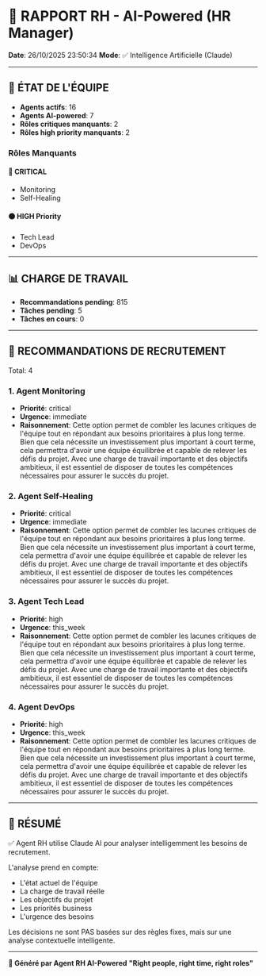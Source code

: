 # 👔 RAPPORT RH - AI-Powered (HR Manager)

**Date**: 26/10/2025 23:50:34
**Mode**: ✅ Intelligence Artificielle (Claude)

---

## 👥 ÉTAT DE L'ÉQUIPE

- **Agents actifs**: 16
- **Agents AI-powered**: 7
- **Rôles critiques manquants**: 2
- **Rôles high priority manquants**: 2

### Rôles Manquants

#### 🔴 CRITICAL

- Monitoring
- Self-Healing

#### 🟠 HIGH Priority

- Tech Lead
- DevOps

---

## 📊 CHARGE DE TRAVAIL

- **Recommandations pending**: 815
- **Tâches pending**: 5
- **Tâches en cours**: 0

---

## 👥 RECOMMANDATIONS DE RECRUTEMENT

Total: 4


### 1. Agent Monitoring

- **Priorité**: critical
- **Urgence**: immediate
- **Raisonnement**: Cette option permet de combler les lacunes critiques de l'équipe tout en répondant aux besoins prioritaires à plus long terme. Bien que cela nécessite un investissement plus important à court terme, cela permettra d'avoir une équipe équilibrée et capable de relever les défis du projet. Avec une charge de travail importante et des objectifs ambitieux, il est essentiel de disposer de toutes les compétences nécessaires pour assurer le succès du projet.


### 2. Agent Self-Healing

- **Priorité**: critical
- **Urgence**: immediate
- **Raisonnement**: Cette option permet de combler les lacunes critiques de l'équipe tout en répondant aux besoins prioritaires à plus long terme. Bien que cela nécessite un investissement plus important à court terme, cela permettra d'avoir une équipe équilibrée et capable de relever les défis du projet. Avec une charge de travail importante et des objectifs ambitieux, il est essentiel de disposer de toutes les compétences nécessaires pour assurer le succès du projet.


### 3. Agent Tech Lead

- **Priorité**: high
- **Urgence**: this_week
- **Raisonnement**: Cette option permet de combler les lacunes critiques de l'équipe tout en répondant aux besoins prioritaires à plus long terme. Bien que cela nécessite un investissement plus important à court terme, cela permettra d'avoir une équipe équilibrée et capable de relever les défis du projet. Avec une charge de travail importante et des objectifs ambitieux, il est essentiel de disposer de toutes les compétences nécessaires pour assurer le succès du projet.


### 4. Agent DevOps

- **Priorité**: high
- **Urgence**: this_week
- **Raisonnement**: Cette option permet de combler les lacunes critiques de l'équipe tout en répondant aux besoins prioritaires à plus long terme. Bien que cela nécessite un investissement plus important à court terme, cela permettra d'avoir une équipe équilibrée et capable de relever les défis du projet. Avec une charge de travail importante et des objectifs ambitieux, il est essentiel de disposer de toutes les compétences nécessaires pour assurer le succès du projet.




---

## 🎯 RÉSUMÉ

✅ Agent RH utilise Claude AI pour analyser intelligemment les besoins de recrutement.

L'analyse prend en compte:
- L'état actuel de l'équipe
- La charge de travail réelle
- Les objectifs du projet
- Les priorités business
- L'urgence des besoins

Les décisions ne sont PAS basées sur des règles fixes, mais sur une analyse contextuelle intelligente.

---

**👔 Généré par Agent RH AI-Powered**
**"Right people, right time, right roles"**
